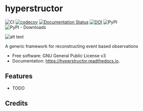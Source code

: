 # hyperstructor
![CI](https://github.com/grburgess/hyperstructor/workflows/CI/badge.svg?branch=master)
[![codecov](https://codecov.io/gh/grburgess/hyperstructor/branch/master/graph/badge.svg)](https://codecov.io/gh/grburgess/hyperstructor)
[![Documentation Status](https://readthedocs.org/projects/hyperstructor/badge/?version=latest)](https://hyperstructor.readthedocs.io/en/latest/?badge=latest)
[![DOI](https://zenodo.org/badge/DOI/10.5281/zenodo.3372456.svg)](https://doi.org/10.5281/zenodo.3372456)
![PyPI](https://img.shields.io/pypi/v/hyperstructor)
![PyPI - Downloads](https://img.shields.io/pypi/dm/hyperstructor)

![alt text](https://raw.githubusercontent.com/grburgess/hyperstructor/master/docs/media/logo.png)


A generic framework for reconstructing event based observations


* Free software: GNU General Public License v3
* Documentation: https://hyperstructor.readthedocs.io.


## Features


* TODO

## Credits

